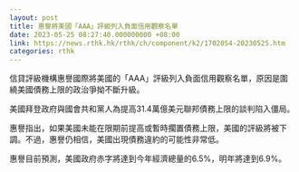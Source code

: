 ```yaml
---
layout: post
title: 惠譽將美國「AAA」評級列入負面信用觀察名單
date: 2023-05-25 08:27:40.000000000 +08:00
link: https://news.rthk.hk/rthk/ch/component/k2/1702054-20230525.htm
categories: rthk
---
```


信貸評級機構惠譽國際將美國的「AAA」評級列入負面信用觀察名單，原因是圍繞美國債務上限的政治爭拗不斷升級。

美國拜登政府與國會共和黨人為提高31.4萬億美元聯邦債務上限的談判陷入僵局。

惠譽指出，如果美國未能在限期前提高或暫時擱置債務上限，美國的評級將被下調。不過，惠譽仍相信，美國出現債務違約的可能性非常低。

惠譽目前預測，美國政府赤字將達到今年經濟總量的6.5%，明年將達到6.9%。
